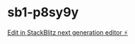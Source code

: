 # sb1-p8sy9y

[Edit in StackBlitz next generation editor ⚡️](https://stackblitz.com/~/github.com/Darlin04/sb1-p8sy9y)